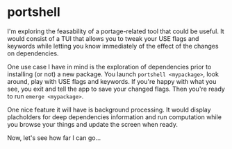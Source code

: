 # portshell

I'm exploring the feasability of a portage-related tool that could be useful.
It would consist of a TUI that allows you to tweak your USE flags and keywords
while letting you know immediately of the effect of the changes on dependencies.

One use case I have in mind is the exploration of dependencies prior to
installing (or not) a new package. You launch `portshell <mypackage>`, look
around, play with USE flags and keywords. If you're happy with what you see,
you exit and tell the app to save your changed flags. Then you're ready to
run `emerge <mypackage>`.

One nice feature it will have is background processing. It would display
placholders for deep dependencies information and run computation while you
browse your things and update the screen when ready.

Now, let's see how far I can go...
